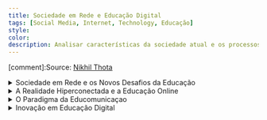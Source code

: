 ```yaml
---
title: Sociedade em Rede e Educação Digital
tags: [Social Media, Internet, Technology, Educação]
style: 
color: 
description: Analisar características da sociedade atual e os processos que aí imbricam, ancoradas, sobretudo, na análise de Manuel Castells, a qual não só procura  dar conta das mudanças sociais ocorridas no final do século XX, como também pretende analisar os desafios que as referidas mudanças implicam a nível da criação de novos ecossistemas educacionais.
---
```


[comment]:Source: [Nikhil Thota](https://medium.com/@nikhilthota/digital-minimalism-ac083064b4e4)

<details>

<summary> Sociedade em Rede e os Novos Desafios da Educação </summary>

## Características da Sociedade em Rede


<img src="https://cssr.github.io/educacao_digital/assets/img1.png" alt="Características da Sociedade em Rede" style="width:70%;"/>

<p>A sociedade em rede, como descrita por Manuel Castells, é marcada por uma revolução tecnológica centrada nas tecnologias de informação e comunicação. Essa transformação impacta profundamente a forma como vivemos, trabalhamos e nos relacionamos. A globalização e a conectividade passaram a moldar não apenas as interações sociais, mas também os processos econômicos e culturais. Nesse contexto, o conhecimento e a informação assumem um papel central, sendo usados de forma imediata para gerar novos saberes e inovações. Isso deu origem ao que chamamos de "sociedade de aprendizagem", onde pensar criticamente, aprender continuamente e inovar são habilidades essenciais.</p>

<p>As tecnologias digitais têm uma influência abrangente em praticamente todos os aspectos da existência humana, desde o trabalho até as relações pessoais. Essa sociedade emergente é caracterizada por uma flexibilidade impressionante, onde mudanças e adaptações são constantes. Além disso, a conectividade permanente permite que barreiras de tempo e espaço desapareçam, tornando possível a colaboração e o acesso à informação em escala global, a qualquer momento.</p>

<p>Um dos traços mais marcantes dessa nova era é o conceito de "virtualidade real", em que a realidade se mistura com ambientes virtuais, criando uma nova maneira de experimentar o mundo. Nesse contexto, redes digitais não são apenas ferramentas, mas um elemento central que organiza funções sociais, culturais e econômicas. Elas possibilitam que as pessoas se conectem e desconectem de diferentes espaços e grupos, criando novas identidades e formas de pertencimento.</p>

<p>Em resumo, a sociedade em rede não apenas transformou como interagimos, mas também redefiniu a maneira como nos enxergamos dentro desse fluxo constante de informações, conexões e mudanças. Essa nova realidade exige habilidades de adaptação, pensamento crítico e aprendizagem contínua para que possamos navegar nesse cenário dinâmico e imprevisível.</p>


## Impactos Educativos

<img src="https://cssr.github.io/educacao_digital/assets/img2.png" alt="Impactos Educativos" style="width:70%;"/>

<p>A sociedade em rede trouxe desafios e oportunidades significativas para a educação. Os modelos tradicionais de ensino, centrados em currículos rígidos e métodos pré-digitais, já não conseguem atender às demandas de um mundo conectado e em constante transformação. É essencial repensar a forma como ensinamos e aprendemos, integrando os espaços digitais às práticas pedagógicas. Isso vai além de usar tecnologias como ferramentas de apoio; trata-se de criar ambientes educativos que incentivem a colaboração, a criatividade e a conexão com o mundo real.</p>

<p>Nesse cenário, o papel do professor também está se transformando. Mais do que transmitir conhecimento, ele deve atuar como um facilitador, ajudando os estudantes a desenvolverem autonomia, pensamento crítico e capacidade de resolver problemas. Para isso, a formação contínua dos educadores é indispensável, garantindo que eles estejam preparados para explorar ao máximo as potencialidades das novas tecnologias.</p>

<p>A educação precisa ir além de simplesmente preparar os alunos para o mercado de trabalho. Ela deve formar cidadãos globais, capazes de navegar em um mundo de incertezas, onde a capacidade de aprender ao longo da vida se torna crucial. Habilidades como pensamento crítico, adaptabilidade, criatividade e resolução de problemas complexos são agora fundamentais. Essa nova abordagem educacional exige não apenas novas tecnologias, mas também pedagogias inovadoras que coloquem o estudante no centro do processo de aprendizagem.</p>

<p>Portanto, a transformação da educação na sociedade em rede não se limita à adoção de ferramentas digitais. É uma mudança de mentalidade, que redefine os papéis de professores e estudantes, além de exigir currículos flexíveis e abertos à colaboração e ao aprendizado contínuo. A escola deve se tornar um espaço onde as competências do século XXI possam ser desenvolvidas, preparando os indivíduos para viver e prosperar em um mundo cada vez mais interconectado.</p>

</details>

<details>

<summary> A Realidade Hiperconectada e a Educação Online </summary>
<br>
<br>

<h3>Comunidades Virtuais de Aprendizagem e Competências-Chave para o Século XXI no Ensino Superior a Distância</h3>

<br>
Este artigo tem como premisa dois conceitos principais:
<br>
<p>1. Sociedade em rede: A integração das tecnologias digitais está a transformar os paradigmas educacionais, exigindo competências transversais como resolução de problemas e trabalho colaborativo.</p>
<p>2. Modelos pedagógicos: O Modelo Pedagógico Virtual da Universidade Aberta centra-se no estudante e na interacção flexível em ambientes digitais. O Community Inquiry destaca três elementos fundamentais: presença cognitiva, presença social e presença de ensino.</p>

---

<h4>Sumários dos resultados:</h4>
<br>
<p>1. Primeira actividade:</p>
<ul>
<li>Os estudantes realizaram análises estatísticas em fóruns orientados pela docente.</li>
<li> A docente teve um papel predominante no início, promovendo compromisso e criando a base para a comunidade.</li>
</ul>

<p>2. Segunda actividade:</p>
<ul>
<li>Incluiu discussões em fóruns e trabalhos individuais.</li>
<li>interação entre os estudantes aumentou, com menor dependência da docente.</li>
</ul>

<p>3. Terceira actividade:</p>
<ul>
<li>Trabalho em grupo com fóruns dedicados.</li>
<li> Estudantes demonstraram maior autonomia, organização e coesão dentro dos grupos.</li>
</ul>

---

<h4>Conclusões:</h4>
<br>
<p>As comunidades virtuais de aprendizagem podem fomentar competências-chave, incluindo:</p>
<ul>
<li>Comunicação e Colaboração: Promovidas por interações frequentes em fóruns.</li>
<li>Pensamento Crítico e Criatividade: Estimulados pela resolução de problemas e troca de ideias.</li>
<li>Autonomia: Observada na crescente responsabilidade dos estudantes no próprio aprendizado.</li>
</ul>
<p>O papel do professor evolui de guia para facilitador, enquanto os estudantes assumem liderança em seu processo de aprendizagem.</p>
<p>O uso de ambientes digitais melhora a motivação, engajamento e estrutura de apoio ao aprendizado.</p>
<p>O artigo reforça que as comunidades virtuais podem transformar a educação a distância, promovendo não apenas aquisição de conhecimento, mas também habilidades essenciais para o século XXI. Essa abordagem requer mudanças pedagógicas e tecnológicas para criar ecossistemas educacionais mais colaborativos e inclusivos.</p>

<br>
<br>
<h3>Educação OnLIFE: a dimensão ecológica das arquiteturas digitais de aprendizagem</h3>
<br>
Este artigo foca-se em três pontos principais:
<br>
<p>1. Educação OnLIFE e Realidade Hiperconectada: A distinção entre o real e o virtual não é clara e totalmente separada, criando um ambiente onde humanos, algoritmos, objetos e dados coexistem e interagem; As tecnologias digitais deixam de ser ferramentas e passam a ser forças ambientais, moldando as percepções de realidade e as interações.</p>
<br>
<p>2. Ecossistemas Informativos e Conectividade: A digitalização conecta pessoas, objectos e biodiversidade, criando uma "internet of things" que redefine o conceito de ambiente; Surge uma nova ecologia onde humanos e tecnologias coexistem em interdependência, criando um habitat híbrido.</p>
<br>
<p>3. Educação como Ecossistema: Enfatiza a necessidade de superar paradigmas educacionais antropocêntricos, desenvolvendo metodologias conectivas e criativas. </p>
<br>
<p>4. Desafios Educacionais: A pandemia de Covid-19 destacou a falta de competências digitais em ambos professores e estudantes, evidenciando a necessidade de repensar as práticas pedagógicas; A transposição de práticas presenciais para o meio digital é insuficiente. É necessário adotar pedagogias inovadoras que aproveitem as potencialidades das tecnologias digitais.</p>
<br>
<p>5. Abordagens Interpretativas:</p>
<ul>
<li>Uso: Tecnologias como ferramentas para apoio.</li>
<li>Apropriação: Foco em inteligência coletiva e empoderamento.</li>
<li>Acoplamento: Interações recíprocas entre humanos e não humanos, promovendo ecossistemas inteligentes e conectivos.</li>
</ul>
<br>
<p>Educação como Transformação: A Educação OnLIFE propõe uma mudança de percepção, superando o dualismo entre offline e online e adotando metodologias que integrem o digital como parte do processo educacional; A aprendizagem torna-se uma construção colaborativa, impulsionada por tecnologias e redes em constante transformação.</p>
<p>A Educação OnLIFE representa um paradigma emergente que integra tecnologias digitais, sustentabilidade e inovação pedagógica. Essa abordagem requer um repensar profundo da educação, incorporando redes interativas e ecossistemas híbridos que transcendem as práticas tradicionais.</p>

<h4>Considerações:</h4>
<br>
<ul>
<li> Educação Híbrida e Flexível: O conceito de Educação OnLIFE é inovador, mas o foco em práticas conectivas e ecossistemas não contempla suficientemente o papel do aprendizado móvel, microcertificações e lifelong learning em um mundo onde a educação é cada vez mais personalizada e on-demand.</li>
<li>Covid-19: Durante a pandemia, muitos dos desafios mencionados nos artigos, como a falta de competências digitais e a adaptação às tecnologias, foram acelerados. No entanto, a experiência global com educação remota destacou limitações importantes não abordadas:</li>
<ul>
<li>Fadiga digital entre alunos e professores.</li>
<li>Desigualdades de acesso que permanecem um problema significativo.</li>
<li>imitações no uso de plataformas convencionais, que muitas vezes são meras reproduções do modelo presencial.</li>
</ul>
<li>Tecnologias Emergentes:</li>
<ul>
<li>Realidade Virtual e Aumentada: O potencial da XR (Extended Reality) para simulações e experiências práticas em disciplinas técnicas ou criativas está significativamente subestimado.</li>
<li>Gamificação e Metaverso: A gamificação e os mundos virtuais também são mais centrais nas discussões educacionais atuais do que o conceito genérico de "ambientes conectivos" explorado nos artigos.</li>
</ul>
</ul>


</details>


<details>

<summary> O Paradigma da Educomunicaçao </summary>

</details>

<details>

<summary> Inovação em Educação Digital </summary>

</details>